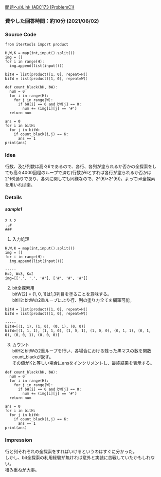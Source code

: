 [問題へのLink (ABC173 [ProblemC])](https://atcoder.jp/contests/abc173/tasks/abc173_c)
### 費やした回答時間：約10分 (2021/06/02) ###
### Source Code ###
```
from itertools import product

H,W,K = map(int,input().split())
img = []
for i in range(H):
  img.append(list(input()))
  
bitH = list(product([1, 0], repeat=H))
bitW = list(product([1, 0], repeat=W))

def count_black(bH, bW):
  num = 0
  for i in range(H):
    for j in range(W):
      if bH[i] == 0 and bW[j] == 0:
        num += (img[i][j] == '#')
  return num

ans = 0
for i in bitH:
  for j in bitW:
    if count_black(i,j) == K:
      ans += 1
print(ans)
```

### Idea ###
行数、及び列数は高々6であるので、各行、各列が塗られるか否かの全探索をしても高々4000回程のループで済む(行数が6とすれば各行が塗られるか否かは2^(6)通りであり、各列に関しても同様なので、2^(6)×2^(6))。よってbit全探索を用いれば楽。

### Details ###
##### sample1 #####
```
2 3 2
..#
###
```

1. 入力処理
```
H,W,K = map(int,input().split())
img = []
for i in range(H):
  img.append(list(input()))

-----
H=2, W=3, K=2
img=[['.', '.', '#'], ['#', '#', '#']]
```
2. bit全探索用  
bitW[2] = (1, 0, 1)は1,3列目を塗ることを意味する。  
bitHとbitWの2重ループにより行、列の塗り方全てを網羅可能。
```
bitH = list(product([1, 0], repeat=H))
bitW = list(product([1, 0], repeat=W))

-----
bitH=[(1, 1), (1, 0), (0, 1), (0, 0)]
bitW=[(1, 1, 1), (1, 1, 0), (1, 0, 1), (1, 0, 0), (0, 1, 1), (0, 1, 0), (0, 0, 1), (0, 0, 0)]
```

3. カウント  
bitHとbitWの2重ループを行い、各場合における残った黒マスの数を関数count_blackが返す。  
その値がKと等しい場合にansをインクリメントし、最終結果を表示する。
```
def count_black(bH, bW):
  num = 0
  for i in range(H):
    for j in range(W):
      if bH[i] == 0 and bW[j] == 0:
        num += (img[i][j] == '#')
  return num

ans = 0
for i in bitH:
  for j in bitW:
    if count_black(i,j) == K:
      ans += 1
print(ans)
```

### Impression ###
行と列それぞれの全探索をすればいけるというのはすぐに分かった。  
しかし、bit全探索の利用経験が無ければ意外と実装に苦戦していたかもしれない。  
積み重ねが大事。
